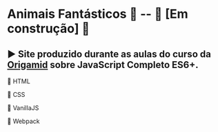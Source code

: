 # Animais Fantásticos :wolf:   --   :construction: [Em construção] :construction:

## :arrow_forward: Site produzido durante as aulas do curso da [Origamid](https://www.origamid.com/) sobre JavaScript Completo ES6+. 


:small_red_triangle: HTML

:small_red_triangle: CSS

:small_red_triangle: VanillaJS

:small_red_triangle: Webpack


